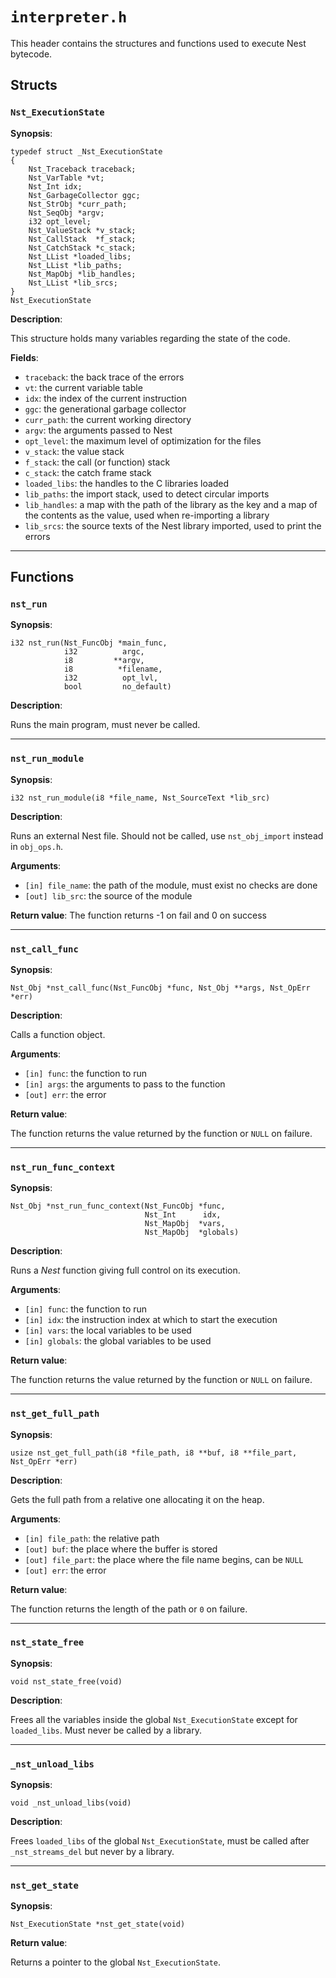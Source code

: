 # `interpreter.h`

This header contains the structures and functions used to execute Nest bytecode.

## Structs

### `Nst_ExecutionState`

**Synopsis**:

```better-c
typedef struct _Nst_ExecutionState
{
    Nst_Traceback traceback;
    Nst_VarTable *vt;
    Nst_Int idx;
    Nst_GarbageCollector ggc;
    Nst_StrObj *curr_path;
    Nst_SeqObj *argv;
    i32 opt_level;
    Nst_ValueStack *v_stack;
    Nst_CallStack  *f_stack;
    Nst_CatchStack *c_stack;
    Nst_LList *loaded_libs;
    Nst_LList *lib_paths;
    Nst_MapObj *lib_handles;
    Nst_LList *lib_srcs;
}
Nst_ExecutionState
```

**Description**:

This structure holds many variables regarding the state of the code.

**Fields**:

- `traceback`: the back trace of the errors
- `vt`: the current variable table
- `idx`: the index of the current instruction
- `ggc`: the generational garbage collector
- `curr_path`: the current working directory
- `argv`: the arguments passed to Nest
- `opt_level`: the maximum level of optimization for the files
- `v_stack`: the value stack
- `f_stack`: the call (or function) stack
- `c_stack`: the catch frame stack
- `loaded_libs`: the handles to the C libraries loaded
- `lib_paths`: the import stack, used to detect circular imports
- `lib_handles`: a map with the path of the library as the key and a map of the
  contents as the value, used when re-importing a library
- `lib_srcs`: the source texts of the Nest library imported, used to print the
  errors

---

## Functions

### `nst_run`

**Synopsis**:

```better-c
i32 nst_run(Nst_FuncObj *main_func,
            i32          argc,
            i8         **argv,
            i8          *filename,
            i32          opt_lvl,
            bool         no_default)
```

**Description**:

Runs the main program, must never be called.

---

### `nst_run_module`

**Synopsis**:

```better-c
i32 nst_run_module(i8 *file_name, Nst_SourceText *lib_src)
```

**Description**:

Runs an external Nest file. Should not be called, use `nst_obj_import` instead
in `obj_ops.h`.

**Arguments**:

- `[in] file_name`: the path of the module, must exist no checks are done
- `[out] lib_src`: the source of the module

**Return value**:
The function returns -1 on fail and 0 on success

---

### `nst_call_func`

**Synopsis**:

```better-c
Nst_Obj *nst_call_func(Nst_FuncObj *func, Nst_Obj **args, Nst_OpErr *err)
```

**Description**:

Calls a function object.

**Arguments**:

- `[in] func`: the function to run
- `[in] args`: the arguments to pass to the function
- `[out] err`: the error

**Return value**:

The function returns the value returned by the function or `NULL` on failure.

---

### `nst_run_func_context`

**Synopsis**:

```better-c
Nst_Obj *nst_run_func_context(Nst_FuncObj *func,
                              Nst_Int      idx,
                              Nst_MapObj  *vars,
                              Nst_MapObj  *globals)
```

**Description**:

Runs a *Nest* function giving full control on its execution.

**Arguments**:

- `[in] func`: the function to run
- `[in] idx`: the instruction index at which to start the execution
- `[in] vars`: the local variables to be used
- `[in] globals`: the global variables to be used

**Return value**:

The function returns the value returned by the function or `NULL` on failure.

---

### `nst_get_full_path`

**Synopsis**:

```better-c
usize nst_get_full_path(i8 *file_path, i8 **buf, i8 **file_part, Nst_OpErr *err)
```

**Description**:

Gets the full path from a relative one allocating it on the heap.

**Arguments**:

- `[in] file_path`: the relative path
- `[out] buf`: the place where the buffer is stored
- `[out] file_part`: the place where the file name begins, can be `NULL`
- `[out] err`: the error

**Return value**:

The function returns the length of the path or `0` on failure.

---

### `nst_state_free`

**Synopsis**:

```better-c
void nst_state_free(void)
```

**Description**:

Frees all the variables inside the global `Nst_ExecutionState` except for
`loaded_libs`. Must never be called by a library.

---

### `_nst_unload_libs`

**Synopsis**:

```better-c
void _nst_unload_libs(void)
```

**Description**:

Frees `loaded_libs` of the global `Nst_ExecutionState`, must be called after
`_nst_streams_del` but never by a library.

---

### `nst_get_state`

**Synopsis**:

```better-c
Nst_ExecutionState *nst_get_state(void)
```

**Return value**:

Returns a pointer to the global `Nst_ExecutionState`.
